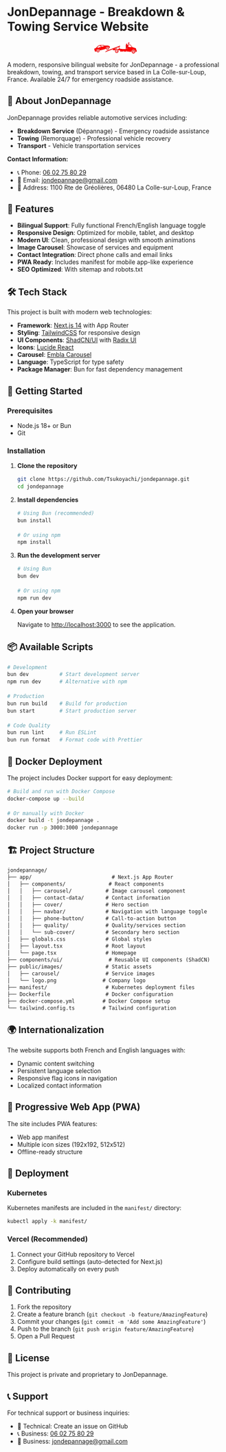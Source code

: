 # JonDepannage - Breakdown & Towing Service Website

<p align="center">
  <img src="public/images/logo.png" alt="JonDepannage Logo" width="100" />
</p>

A modern, responsive bilingual website for JonDepannage - a professional breakdown, towing, and transport service based in La Colle-sur-Loup, France. Available 24/7 for emergency roadside assistance.

## 🚗 About JonDepannage

JonDepannage provides reliable automotive services including:
- **Breakdown Service** (Dépannage) - Emergency roadside assistance
- **Towing** (Remorquage) - Professional vehicle recovery
- **Transport** - Vehicle transportation services

**Contact Information:**
- 📞 Phone: [06 02 75 80 29](tel:+33602758029)
- 📧 Email: [jondepannage@gmail.com](mailto:jondepannage@gmail.com)
- 📍 Address: 1100 Rte de Gréolières, 06480 La Colle-sur-Loup, France

## 🌟 Features

- **Bilingual Support**: Fully functional French/English language toggle
- **Responsive Design**: Optimized for mobile, tablet, and desktop
- **Modern UI**: Clean, professional design with smooth animations
- **Image Carousel**: Showcase of services and equipment
- **Contact Integration**: Direct phone calls and email links
- **PWA Ready**: Includes manifest for mobile app-like experience
- **SEO Optimized**: With sitemap and robots.txt

## 🛠 Tech Stack

This project is built with modern web technologies:

- **Framework**: [Next.js 14](https://nextjs.org/) with App Router
- **Styling**: [TailwindCSS](https://tailwindcss.com/) for responsive design
- **UI Components**: [ShadCN/UI](https://ui.shadcn.com) with [Radix UI](https://radix-ui.com/)
- **Icons**: [Lucide React](https://lucide.dev/)
- **Carousel**: [Embla Carousel](https://www.embla-carousel.com/)
- **Language**: TypeScript for type safety
- **Package Manager**: Bun for fast dependency management

## 🚀 Getting Started

### Prerequisites

- Node.js 18+ or Bun
- Git

### Installation

1. **Clone the repository**
   ```bash
   git clone https://github.com/Tsukoyachi/jondepannage.git
   cd jondepannage
   ```

2. **Install dependencies**
   ```bash
   # Using Bun (recommended)
   bun install

   # Or using npm
   npm install
   ```

3. **Run the development server**
   ```bash
   # Using Bun
   bun dev

   # Or using npm
   npm run dev
   ```

4. **Open your browser**
   
   Navigate to [http://localhost:3000](http://localhost:3000) to see the application.

## 📦 Available Scripts

```bash
# Development
bun dev          # Start development server
npm run dev      # Alternative with npm

# Production
bun run build    # Build for production
bun start        # Start production server

# Code Quality
bun run lint     # Run ESLint
bun run format   # Format code with Prettier
```

## 🐳 Docker Deployment

The project includes Docker support for easy deployment:

```bash
# Build and run with Docker Compose
docker-compose up --build

# Or manually with Docker
docker build -t jondepannage .
docker run -p 3000:3000 jondepannage
```

## 🏗 Project Structure

```
jondepannage/
├── app/                          # Next.js App Router
│   ├── components/              # React components
│   │   ├── carousel/           # Image carousel component
│   │   ├── contact-data/       # Contact information
│   │   ├── cover/              # Hero section
│   │   ├── navbar/             # Navigation with language toggle
│   │   ├── phone-button/       # Call-to-action button
│   │   ├── quality/            # Quality/services section
│   │   └── sub-cover/          # Secondary hero section
│   ├── globals.css             # Global styles
│   ├── layout.tsx              # Root layout
│   └── page.tsx                # Homepage
├── components/ui/               # Reusable UI components (ShadCN)
├── public/images/              # Static assets
│   ├── carousel/               # Service images
│   └── logo.png               # Company logo
├── manifest/                   # Kubernetes deployment files
├── Dockerfile                  # Docker configuration
├── docker-compose.yml         # Docker Compose setup
└── tailwind.config.ts         # Tailwind configuration
```

## 🌍 Internationalization

The website supports both French and English languages with:
- Dynamic content switching
- Persistent language selection
- Responsive flag icons in navigation
- Localized contact information

## 📱 Progressive Web App (PWA)

The site includes PWA features:
- Web app manifest
- Multiple icon sizes (192x192, 512x512)
- Offline-ready structure

## 🚀 Deployment

### Kubernetes

Kubernetes manifests are included in the `manifest/` directory:

```bash
kubectl apply -k manifest/
```

### Vercel (Recommended)

1. Connect your GitHub repository to Vercel
2. Configure build settings (auto-detected for Next.js)
3. Deploy automatically on every push

## 🤝 Contributing

1. Fork the repository
2. Create a feature branch (`git checkout -b feature/AmazingFeature`)
3. Commit your changes (`git commit -m 'Add some AmazingFeature'`)
4. Push to the branch (`git push origin feature/AmazingFeature`)
5. Open a Pull Request

## 📄 License

This project is private and proprietary to JonDepannage.

## 📞 Support

For technical support or business inquiries:
- 📧 Technical: Create an issue on GitHub
- 📞 Business: [06 02 75 80 29](tel:+33602758029)
- 📧 Business: [jondepannage@gmail.com](mailto:jondepannage@gmail.com)

